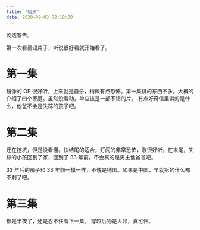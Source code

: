 ```yaml
---
title: "暗黑"
date: 2020-09-03 02:10:00
---
```


剧透警告。

第一次看德语片子，听说很好看就开始看了。

# 第一集

镜像的 OP 很好听，上来就是自杀，稍微有点恐怖。第一集讲的东西不多。大概的介绍了四个家庭。虽然没看动，单应该是一部不错的片。
有点好奇信里讲的是什么，他爸不会是失踪的孩子吧。

# 第二集

还在挖坑，但是没看懂。快结尾的适合，灯闪的非常恐怖，歌很好听。在末尾，失踪的小孩回到了家，回到了 33 年前，不会真的是男主他爸爸吧。

33 年后的房子和 33 年前一模一样，不愧是德国。如果是中国，早就拆的什么都不剩了吧。

# 第三集

都是半夜了，还是忍不住看下一集。
穿越后物是人非，真可怜。
